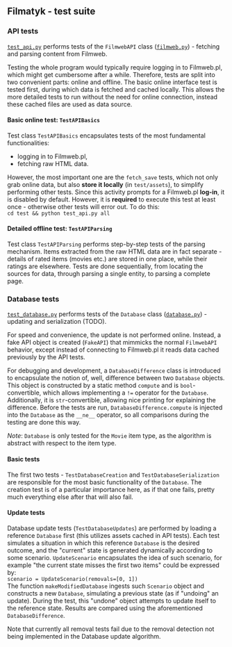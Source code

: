 ## Filmatyk - test suite

### API tests
[`test_api.py`](test_api.py) performs tests of the `FilmwebAPI` class
([`filmweb.py`](../filmatyk/filmweb.py)) - fetching and parsing content from Filmweb.

Testing the whole program would typically require logging in to Filmweb.pl,
which might get cumbersome after a while.
Therefore, tests are split into two convenient parts: online and offline.
The basic online interface test is tested first, during which data is fetched
and cached locally.
This allows the more detailed tests to run without the need for online connection,
instead these cached files are used as data source.

#### Basic online test: `TestAPIBasics`

Test class `TestAPIBasics` encapsulates tests of the most fundamental functionalities:
* logging in to Filmweb.pl,
* fetching raw HTML data.

However, the most important one are the `fetch_save` tests, which not only grab online data,
but also **store it locally** (in `test/assets`), to simplify performing other tests.
Since this activity prompts for a Filmweb.pl **log-in**, it is disabled by default.
However, it is **required** to execute this test at least once -
otherwise other tests will error out.
To do this:  
`cd test && python test_api.py all`

#### Detailed offline test: `TestAPIParsing`

Test class `TestAPIParsing` performs step-by-step tests of the parsing mechanism.
Items extracted from the raw HTML data are in fact separate -
details of rated items (movies etc.) are stored in one place,
while their ratings are elsewhere.
Tests are done sequentially, from locating the sources for data,
through parsing a single entity, to parsing a complete page.

### Database tests
[`test_database.py`](test_database.py) performs tests of the `Database` class
([`database.py`](../filmatyk/database.py)) - updating and serialization (TODO).

For speed and convenience, the update is not performed online.
Instead, a fake API object is created (`FakeAPI`) that mimmicks the normal `FilmwebAPI` behavior,
except instead of connecting to Filmweb.pl it reads data cached previously by the API tests.

For debugging and development, a `DatabaseDifference` class is introduced
to encapsulate the notion of, well, difference between two `Database` objects.
This object is constructed by a static method `compute` and is `bool`-convertible,
which allows implementing a `!=` operator for the `Database`.
Additionally, it is `str`-convertible, allowing nice printing for explaining the difference.
Before the tests are run, `DatabaseDifference.compute` is injected into the `Database`
as the `__ne__` operator, so all comparisons during the testing are done this way.

*Note*: `Database` is only tested for the `Movie` item type,
as the algorithm is abstract with respect to the item type.

#### Basic tests

The first two tests - `TestDatabaseCreation` and `TestDatabaseSerialization`
are responsible for the most basic functionality of the `Database`.
The creation test is of a particular importance here,
as if that one fails, pretty much everything else after that will also fail.

#### Update tests

Database update tests (`TestDatabaseUpdates`) are performed by loading a reference `Database` first
(this utilizes assets cached in API tests).
Each test simulates a situation in which this reference `Database` is the desired outcome,
and the "current" state is generated dynamically according to some scenario.
`UpdateScenario` encapsulates the idea of such scenario,
for example "the current state misses the first two items" could be expressed by:  
`scenario = UpdateScenario(removals=[0, 1])`  
The function `makeModifiedDatabase` ingests such `Scenario` object
and constructs a new `Database`, simulating a previous state (as if "undoing" an update).
During the test, this "undone" object attempts to update itself to the reference state.
Results are compared using the aforementioned `DatabaseDifference`.

Note that currently all removal tests fail
due to the removal detection not being implemented in the Database update algorithm.

